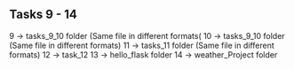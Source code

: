 ## Tasks 9 - 14
9 ->	tasks_9_10 folder (Same file in different formats(
10 ->	tasks_9_10 folder (Same file in different formats)
11 ->	tasks_11 folder (Same file in different formats)
12 ->	task_12
13 ->	hello_flask folder
14 ->	weather_Project folder

